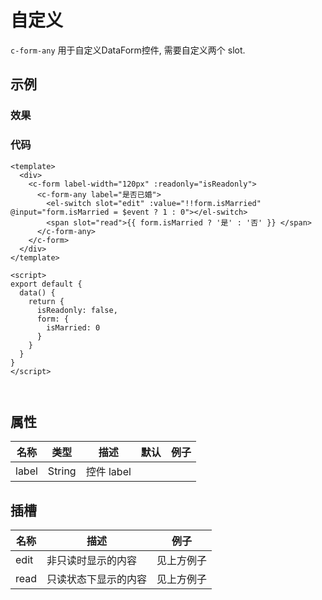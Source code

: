 # 自定义  
`c-form-any`
用于自定义DataForm控件, 需要自定义两个 slot.

## 示例  

### 效果
<Demo>
  <AnyDemo />
</Demo>

### 代码  
```vue
<template>
  <div>
    <c-form label-width="120px" :readonly="isReadonly"> 
      <c-form-any label="是否已婚">
        <el-switch slot="edit" :value="!!form.isMarried" @input="form.isMarried = $event ? 1 : 0"></el-switch>
        <span slot="read">{{ form.isMarried ? '是' : '否' }} </span>
      </c-form-any>
    </c-form>
  </div>
</template>

<script>
export default {
  data() {
    return {
      isReadonly: false,
      form: {
        isMarried: 0
      }
    }
  }
}
</script>



```

## 属性  
| 名称 | 类型 | 描述 | 默认 |  例子 |  
| ---- | ---- | ---- | ---- | ---- |
| label | String | 控件 label |  | |  

## 插槽  
| 名称 | 描述 |  例子 |  
| ---- | ---- | ---- |  
| edit | 非只读时显示的内容| 见上方例子 |  
| read | 只读状态下显示的内容 | 见上方例子 |  


<Comment />